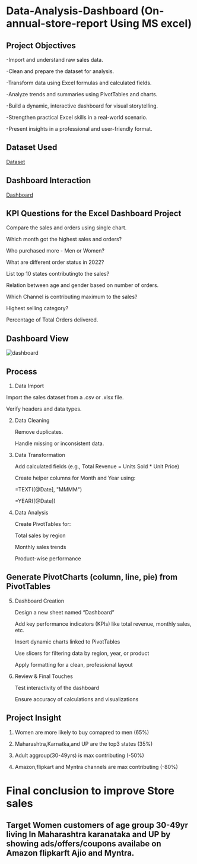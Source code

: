 # Data-Analysis-Dashboard (On-annual-store-report Using MS excel)
## Project Objectives
-Import and understand raw sales data.

-Clean and prepare the dataset for analysis.

-Transform data using Excel formulas and calculated fields.

-Analyze trends and summaries using PivotTables and charts.

-Build a dynamic, interactive dashboard for visual storytelling.

-Strengthen practical Excel skills in a real-world scenario.

-Present insights in a professional and user-friendly format.

## Dataset Used 
 <a href="https://github.com/darshant15/Data-Analysis-Dashboard-On-annual-store-report-/blob/main/Store%20Data%20Analysis%20(1).xlsx">Dataset</a>
 
## Dashboard Interaction 
<a href="https://github.com/darshant15/Data-Analysis-Dashboard-On-annual-store-report-/blob/main/dashboard.jpeg">Dashboard</a>

## KPI Questions for the Excel Dashboard Project

Compare the sales and orders using single chart.

Which month got the highest sales and orders?

Who purchased more - Men or Women?

What are different order status in 2022?

List top 10 states contributingto the sales?

Relation between age and gender based on number of orders.

Which Channel is contributing maximum to the sales?

Highest selling category?

Percentage of Total Orders delivered.

## Dashboard View
![dashboard](https://github.com/user-attachments/assets/af5ce85b-f6e8-40ac-ba15-35cde5865f0a)

## Process
 1. Data Import

   Import the sales dataset from a .csv or .xlsx file.

   Verify headers and data types.

2. Data Cleaning

   Remove duplicates.

   Handle missing or inconsistent data.

3. Data Transformation

   Add calculated fields (e.g., Total Revenue = Units Sold * Unit Price)

   Create helper columns for Month and Year using:

   =TEXT([@Date], "MMMM")

   =YEAR([@Date])

4. Data Analysis

   Create PivotTables for:

   Total sales by region

   Monthly sales trends

   Product-wise performance

  ## Generate PivotCharts (column, line, pie) from PivotTables

5. Dashboard Creation

   Design a new sheet named “Dashboard”

   Add key performance indicators (KPIs) like total revenue, monthly sales, etc.

   Insert dynamic charts linked to PivotTables

   Use slicers for filtering data by region, year, or product

   Apply formatting for a clean, professional layout

6. Review & Final Touches

   Test interactivity of the dashboard

   Ensure accuracy of calculations and visualizations 

## Project Insight  

1. Women are more likely to buy comapred to men (65%) 

2. Maharashtra,Karnatka,and UP are the top3 states (35%)

3. Adult aggroup(30-49yrs) is max contributing (-50%)

4. Amazon,flipkart and Myntra channels are max contributing (-80%)

# Final conclusion to improve Store sales
   
## Target Women customers of age group 30-49yr living In Maharashtra karanataka and UP by showing ads/offers/coupons availabe on Amazon flipkarft Ajio and Myntra.
